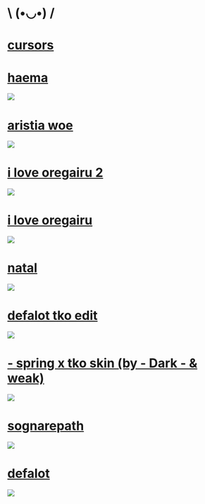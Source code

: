 # \ (•◡•) /

# [cursors](https://mega.nz/fm/0EBAUZjA)

# [haema](https://sognare.s-ul.eu/ntN1lZGV)
![](https://i.imgur.com/GexvFSV.png)

# [aristia woe](https://sognare.s-ul.eu/NJEaSePo)
![](https://i.imgur.com/G6fHh02.png)

# [i love oregairu 2](https://sognare.s-ul.eu/l8mT8jWA)
![](https://i.imgur.com/4Hi2L6n.png)

# [i love oregairu](https://sognare.s-ul.eu/QMqtCEze)
![](https://i.imgur.com/S2WaTRS.png)

# [natal](https://sognare.s-ul.eu/swbOCMTE)
![](https://i.imgur.com/0aNlNFa.png)

# [defalot tko edit](https://sognare.s-ul.eu/HYaVOkzU)
![](https://i.imgur.com/arLwlqY.jpg)

# [- spring x tko skin (by - Dark - & weak)](https://skins.osuck.net/index.php?newsid=1154)
![](https://skins.osuck.net/uploads/posts/2019-12/1575814223_3.jpg)

# [sognarepath](https://sognare.s-ul.eu/EJfAMWwW)
![](https://i.imgur.com/I7ZTLE4.jpg)

# [defalot](https://sognare.s-ul.eu/xYWZIZsu)
![](https://i.imgur.com/LuOWMXe.jpg)

